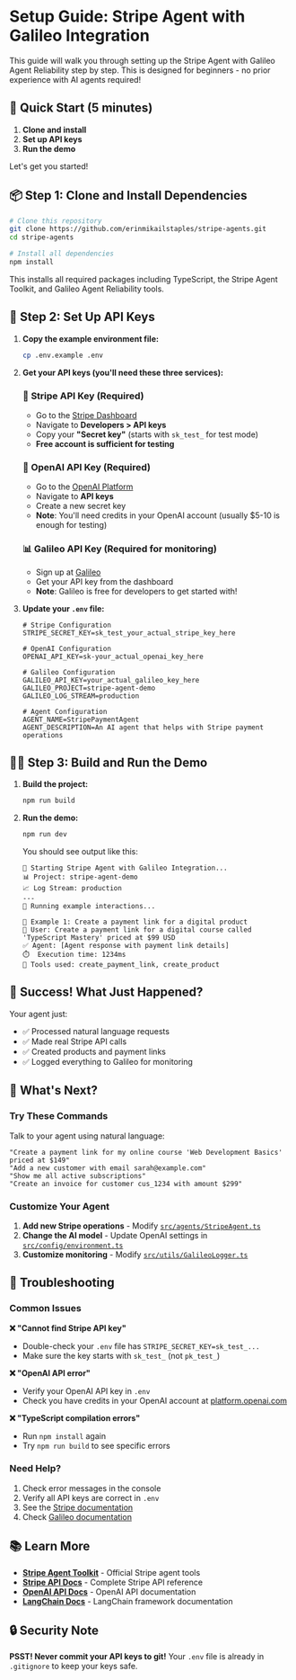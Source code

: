 # Setup Guide: Stripe Agent with Galileo Integration

This guide will walk you through setting up the Stripe Agent with Galileo Agent Reliability step by step. This is designed for beginners - no prior experience with AI agents required!

## 🎯 Quick Start (5 minutes)

1. **Clone and install**
2. **Set up API keys**
3. **Run the demo**

Let's get you started!

## 📦 Step 1: Clone and Install Dependencies

```bash
# Clone this repository
git clone https://github.com/erinmikailstaples/stripe-agents.git
cd stripe-agents

# Install all dependencies
npm install
```

This installs all required packages including TypeScript, the Stripe Agent Toolkit, and Galileo Agent Reliability tools.

## 🔑 Step 2: Set Up API Keys 

1. **Copy the example environment file:**
   ```bash
   cp .env.example .env
   ```

2. **Get your API keys (you'll need these three services):**

   ### 🔵 Stripe API Key (Required)
   
   - Go to the [Stripe Dashboard](https://dashboard.stripe.com/)
   - Navigate to **Developers > API keys**
   - Copy your **"Secret key"** (starts with `sk_test_` for test mode)
   - **Free account is sufficient for testing**

   ### 🤖 OpenAI API Key (Required)
   
   - Go to the [OpenAI Platform](https://platform.openai.com/)
   - Navigate to **API keys**
   - Create a new secret key
   - **Note**: You'll need credits in your OpenAI account (usually $5-10 is enough for testing)

   ### 📊 Galileo API Key (Required for monitoring)
   
   - Sign up at [Galileo](https://app.galileo.ai/) 
   - Get your API key from the dashboard
   - **Note**: Galileo is free for developers to get started with! 

3. **Update your `.env` file:**
   ```env
   # Stripe Configuration
   STRIPE_SECRET_KEY=sk_test_your_actual_stripe_key_here
   
   # OpenAI Configuration
   OPENAI_API_KEY=sk-your_actual_openai_key_here
   
   # Galileo Configuration
   GALILEO_API_KEY=your_actual_galileo_key_here
   GALILEO_PROJECT=stripe-agent-demo
   GALILEO_LOG_STREAM=production
   
   # Agent Configuration
   AGENT_NAME=StripePaymentAgent
   AGENT_DESCRIPTION=An AI agent that helps with Stripe payment operations
   ```

## 🏃‍♂️ Step 3: Build and Run the Demo

1. **Build the project:**

   ```bash
   npm run build
   ```

2. **Run the demo:**

   ```bash
   npm run dev
   ```

   You should see output like this:

   ```text
   🚀 Starting Stripe Agent with Galileo Integration...
   📊 Project: stripe-agent-demo
   📈 Log Stream: production
   ---
   🤖 Running example interactions...
   
   📝 Example 1: Create a payment link for a digital product
   💬 User: Create a payment link for a digital course called 'TypeScript Mastery' priced at $99 USD
   ✅ Agent: [Agent response with payment link details]
   ⏱️  Execution time: 1234ms
   🔧 Tools used: create_payment_link, create_product
   ```

## 🎉 Success! What Just Happened?

Your agent just:
- ✅ Processed natural language requests
- ✅ Made real Stripe API calls
- ✅ Created products and payment links
- ✅ Logged everything to Galileo for monitoring

## 🚀 What's Next?

### Try These Commands

Talk to your agent using natural language:

```text
"Create a payment link for my online course 'Web Development Basics' priced at $149"
"Add a new customer with email sarah@example.com"
"Show me all active subscriptions"
"Create an invoice for customer cus_1234 with amount $299"
```

### Customize Your Agent

1. **Add new Stripe operations** - Modify [`src/agents/StripeAgent.ts`](file:///Users/erinmikail/GitHub-Local/stripe-agents/src/agents/StripeAgent.ts)
2. **Change the AI model** - Update OpenAI settings in [`src/config/environment.ts`](file:///Users/erinmikail/GitHub-Local/stripe-agents/src/config/environment.ts)
3. **Customize monitoring** - Modify [`src/utils/GalileoLogger.ts`](file:///Users/erinmikail/GitHub-Local/stripe-agents/src/utils/GalileoLogger.ts)

## 🐛 Troubleshooting

### Common Issues

**❌ "Cannot find Stripe API key"**
- Double-check your `.env` file has `STRIPE_SECRET_KEY=sk_test_...`
- Make sure the key starts with `sk_test_` (not `pk_test_`)

**❌ "OpenAI API error"**
- Verify your OpenAI API key in `.env`
- Check you have credits in your OpenAI account at [platform.openai.com](https://platform.openai.com/account/usage)

**❌ "TypeScript compilation errors"**
- Run `npm install` again
- Try `npm run build` to see specific errors


### Need Help?

1. Check error messages in the console
2. Verify all API keys are correct in `.env`
3. See the [Stripe documentation](https://stripe.com/docs/agents) 
4. Check [Galileo documentation](https://v2docs.galileo.ai/what-is-galileo) 

## 📚 Learn More

- **[Stripe Agent Toolkit](https://github.com/stripe/agent-toolkit)** - Official Stripe agent tools
- **[Stripe API Docs](https://stripe.com/docs/api)** - Complete Stripe API reference  
- **[OpenAI API Docs](https://platform.openai.com/docs)** - OpenAI API documentation
- **[LangChain Docs](https://js.langchain.com/)** - LangChain framework documentation

## 🔒 Security Note

**PSST! Never commit your API keys to git!** Your `.env` file is already in `.gitignore` to keep your keys safe.